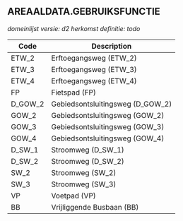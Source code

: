 ## AREAALDATA.GEBRUIKSFUNCTIE

*domeinlijst versie: d2* *herkomst definitie: todo*

 |Code |Description	|
|	---	|	---	|
| ETW_2 | Erftoegangsweg (ETW_2) |
| ETW_3 | Erftoegangsweg (ETW_3) |
| ETW_4 | Erftoegangsweg (ETW_4) |
| FP | Fietspad (FP) |
| D_GOW_2 | Gebiedsontsluitingsweg (D_GOW_2) |
| GOW_2 | Gebiedsontsluitingsweg (GOW_2) |
| GOW_3 | Gebiedsontsluitingsweg (GOW_3) |
| GOW_4 | Gebiedsontsluitingsweg (GOW_4) |
| D_SW_1 | Stroomweg (D_SW_1) |
| D_SW_2 | Stroomweg (D_SW_2) |
| SW_2 | Stroomweg (SW_2) |
| SW_3 | Stroomweg (SW_3) |
| VP | Voetpad (VP) |
| BB | Vrijliggende Busbaan (BB) |
